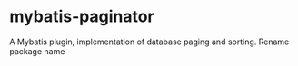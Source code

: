 # mybatis-paginator
A Mybatis plugin, implementation of database paging and sorting.
Rename package name
